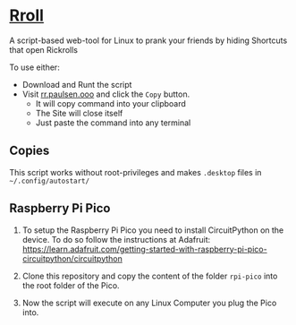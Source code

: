 # [Rroll](https://rr.paulsen.ooo/)
A script-based web-tool for Linux to prank your friends by hiding Shortcuts that open Rickrolls

To use either:
- Download and Runt the script
- Visit [rr.paulsen.ooo](https://rr.paulsen.ooo/) and click the `Copy` button.
  - It will copy command into your clipboard
  - The Site will close itself
  - Just paste the command into any terminal

## Copies
This script works without root-privileges and makes `.desktop` files in `~/.config/autostart/`

## Raspberry Pi Pico

1. To setup the Raspberry Pi Pico you need to install CircuitPython on the device. To do so follow the instructions at Adafruit: https://learn.adafruit.com/getting-started-with-raspberry-pi-pico-circuitpython/circuitpython

2. Clone this repository and copy the content of the folder `rpi-pico` into the root folder of the Pico.

3. Now the script will execute on any Linux Computer you plug the Pico into.